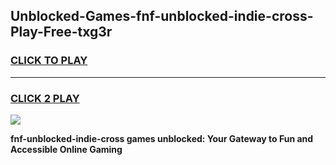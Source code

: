 
## Unblocked-Games-fnf-unblocked-indie-cross-Play-Free-txg3r
<h3>
<a href="https://premium76.site?title=fnf-unblocked-indie-cross&ref=17A">CLICK TO PLAY</a></h3>
<hr>

<h3>
<a href="https://premium76.site?title=fnf-unblocked-indie-cross&ref=17A">CLICK 2 PLAY</a>
  
</h3>

<a href="https://premium76.site?title=fnf-unblocked-indie-cross&ref=17A"><img src="https://clearcache.store/games.png"></a>


**fnf-unblocked-indie-cross games unblocked: Your Gateway to Fun and Accessible Online Gaming**
